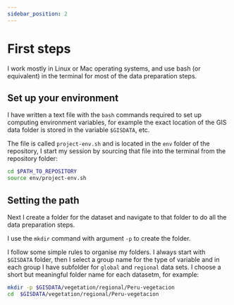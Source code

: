 ```yaml
---
sidebar_position: 2
---
```


# First steps

I work mostly in Linux or Mac operating systems, and use bash (or equivalent) in the terminal for most of the data preparation steps.  

## Set up your environment

I have written a text file with the `bash` commands required to set up computing environment variables, for example the exact location of the GIS data folder is stored in the variable `$GISDATA`, etc. 

The file is called `project-env.sh` and is located in the `env` folder of the repository, I start my session by sourcing that file into the terminal from the repository folder:

```sh
cd $PATH_TO_REPOSITORY
source env/project-env.sh
```

## Setting the path

Next I create a folder for the dataset and navigate to that folder to do all the data preparation steps. 

I use the `mkdir` command with argument `-p` to create the folder. 

I follow some simple rules to organise my folders. I always start with `$GISDATA` folder, then I select a group name for the type of variable and in each group I have subfolder for `global` and `regional` data sets. I choose a short but meaningful folder name for each datasetm, for example:

```sh
mkdir -p $GISDATA/vegetation/regional/Peru-vegetacion
cd  $GISDATA/vegetation/regional/Peru-vegetacion
```

